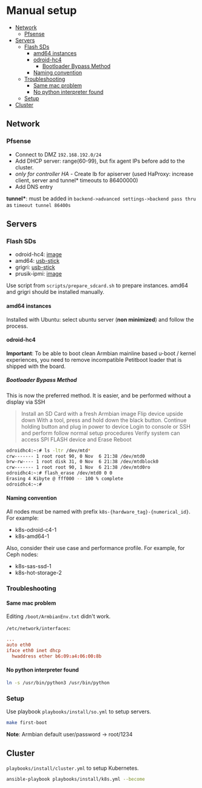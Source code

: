 # Manual setup <!-- omit from toc -->

- [Network](#network)
  - [Pfsense](#pfsense)
- [Servers](#servers)
  - [Flash SDs](#flash-sds)
    - [amd64 instances](#amd64-instances)
    - [odroid-hc4](#odroid-hc4)
      - [Bootloader Bypass Method](#bootloader-bypass-method)
    - [Naming convention](#naming-convention)
  - [Troubleshooting](#troubleshooting)
    - [Same mac problem](#same-mac-problem)
    - [No python interpreter found](#no-python-interpreter-found)
  - [Setup](#setup)
- [Cluster](#cluster)

## Network

### Pfsense

- Connect to DMZ `192.168.192.0/24`
- Add DHCP server: range(60-99), but fix agent IPs before add to the cluster.
- _only for controller HA_ - Create lb for apiserver (used HaProxy: increase client, server and
  tunnel\* timeouts to 86400000)
- Add DNS entry

**tunnel\***: must be added in `backend->advanced settings->backend pass thru` as
`timeout tunnel 86400s`

## Servers

### Flash SDs

- odroid-hc4: [image](https://www.armbian.com/odroid-hc4/)
- amd64: [usb-stick](https://releases.ubuntu.com/22.04/)
- grigri: [usb-stick](https://releases.ubuntu.com/22.04/)
- prusik-ipmi: [image](https://files.pikvm.org/images/v4plus-hdmi-rpi4-latest.img.xz)

Use script from `scripts/prepare_sdcard.sh` to prepare instances. amd64 and grigri should be
installed manually.

#### amd64 instances

Installed with Ubuntu: select ubuntu server (**non minimized**) and follow the process.

#### odroid-hc4

**Important**: To be able to boot clean Armbian mainline based u-boot / kernel experiences, you need
to remove incompatible Petitboot loader that is shipped with the board.

##### Bootloader Bypass Method

This is now the preferred method. It is easier, and be performed without a display via SSH

> Install an SD Card with a fresh Armbian image Flip device upside down With a tool, press and hold
> down the black button. Continue holding button and plug in power to device Login to console or SSH
> and perform follow normal setup procedures Verify system can access SPI FLASH device and Erase
> Reboot

```bash
odroidhc4:~:# ls -ltr /dev/mtd*
crw------- 1 root root 90, 0 Nov  6 21:38 /dev/mtd0
brw-rw---- 1 root disk 31, 0 Nov  6 21:38 /dev/mtdblock0
crw------- 1 root root 90, 1 Nov  6 21:38 /dev/mtd0ro
odroidhc4:~:# flash_erase /dev/mtd0 0 0
Erasing 4 Kibyte @ fff000 -- 100 % complete
odroidhc4:~:#
```

#### Naming convention

All nodes must be named with prefix `k8s-{hardware_tag}-{numerical_id}`. For example:

- k8s-odroid-c4-1
- k8s-amd64-1

Also, consider their use case and performance profile. For example, for Ceph nodes:

- k8s-sas-ssd-1
- k8s-hot-storage-2

### Troubleshooting

#### Same mac problem

Editing `/boot/ArmbianEnv.txt` didn't work.

`/etc/network/interfaces`:

```conf
...
auto eth0
iface eth0 inet dhcp
  hwaddress ether b6:09:a4:06:00:8b
```

#### No python interpreter found

```bash
ln -s /usr/bin/python3 /usr/bin/python
```

### Setup

Use playbook `playbooks/install/so.yml` to setup servers.

```bash
make first-boot
```

**Note**: Armbian default user/password -> root/1234

## Cluster

`playbooks/install/cluster.yml` to setup Kubernetes.

```bash
ansible-playbook playbooks/install/k8s.yml --become
```
